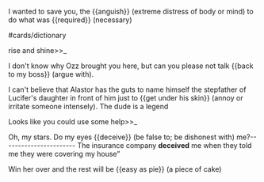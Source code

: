 I wanted to save you, the {{anguish}} (extreme distress of body or mind) to do what was {{required}} (necessary) <!--SR:!2000-01-01,1,250!2024-02-21,12,270--> 

#cards/dictionary 

rise and shine>>_ <!--SR:!2024-02-10,9,250-->

I don't know why Ozz brought you here, but can you please not talk {{back to my boss}} (argue with).

I can't believe that Alastor has the guts to name himself the stepfather of Lucifer's daughter in front of him just to {{get under his skin}} (annoy or irritate someone intensely). The dude is a legend

Looks like you could use some help>>_

Oh, my stars. Do my eyes {{deceive}} (be false to; be dishonest with) me?-----------------------
The insurance company **deceived** me when they told me they were covering my house”

Win her over and the rest will be {{easy as pie}} (a piece of cake)